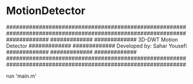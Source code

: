 # MotionDetector
#######################################################
#######################################################
#############                             #############
#############    3D-DWT Motion Detector   #############
############# Developed by: Sahar Yousefi #############
#############                             #############
#######################################################
#######################################################

run 'main.m' 
